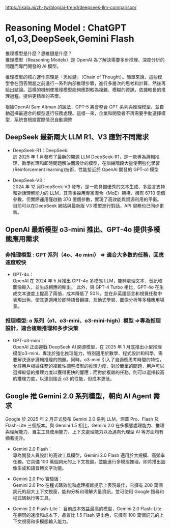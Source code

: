 
https://ikala.ai/zh-tw/blog/ai-trend/deepseek-llm-comparison/  
# Reasoning Model : ChatGPT o1,o3,DeepSeek,Gemini Flash  
推理模型是什麼？思維鏈是什麼？  
推理模型（Reasoning Models）是 OpenAI 為了解決需要多步推理、深度分析的問題而專門開發的 AI 模型。 

推理模型的核心運作原理是「思維鏈」（Chain of Thought）。簡單來說，這些模型會在回答問題之前進行一系列內部推理步驟，進行多層次的思考和計算，然後再給出結論。這樣的機制使推理模型能夠應對較為複雜、模糊的資訊，依據較長的推理過程，提供更精準的答案。  

根據OpenAI Sam Altman 的說法，GPT-5 將會整合 GPT 系列與推理模型，並自動選擇最適合的模型進行任務處理。這樣一來，企業和開發者不再需要手動選擇模型，系統會根據實際情況自動調整   

## DeepSeek 最新兩大 LLM R1、V3 應對不同需求  
- DeepSeek-R1：DeepSeek:   
於 2025 年 1 月發布了最新的開源 LLM DeepSeek-R1，是一款專為邏輯推理、數學推理和即時問題解決而設計的模型，在訓練階段大量使用強化學習(Reinforcement learning)技術，性能接近於 OpenAI 開發的 GPT-o1 模型  

- DeepSeek-V3：   
2024 年 12 月DeepSeek-V3 發布，是一款具備優秀的文本生成、多語言支持和對話理解能力的 LLM，其背後採用專家混合（MoE）架構，擁有 6710 億個參數，但實際運用僅啟動 370 億個參數，實現了高效能與資源利用的平衡。目前可以在DeepSeek 網站與最新版 V3 模型進行對話，API 服務也已同步更新。  

## OpenAI 最新模型 o3-mini 推出、GPT-4o 提供多模態應用需求  
### 非推理模型 : GPT 系列（4o、4o mini） => 適合大多數的任務，回應速度較快
- GPT-4o：  
OpenAI 在 2024 年 5 月推出 GPT-4o 多模態 LLM，能夠處理文本、音訊和圖像輸入，並生成相應的輸出。 此外，與 GPT-4 Turbo 相比，GPT-4o 在生成文本速度上提高了兩倍，成本降低了 50%，並在非英語語言和視覺任務中表現出色，使其更適用於即時語音翻譯、互動式學習、圖像分析等多種應用場景。
### 推理模型: o 系列（o1、o3-mini、o3-mini-high）模型   =>專為推理設計，適合複雜推理和多步決策
- GPT-o3-mini：  
OpenAI 正面迎戰 DeepSeek AI 開源模型，在 2025 年 1 月底推出小型推理模型o3-mini，專注於強化推理能力，特別適用於數學、程式設計和科學，需要解決逐步邏輯推理的問題。同時，o3-mini 引入了自適應思考時間的特性，允許用戶根據任務的複雜性調整模型的推理力度，對於簡單的問題，用戶可以選擇較低的推理力度以獲得更快的響應；而對於複雜的任務，則可以選擇較高的推理力度，以達到接近 o3 的性能，但成本更低。  

## Google 推 Gemini 2.0 系列模型，朝向 AI Agent 需求  
Google 於 2025 年 2 月正式發布 Gemini 2.0 系列 LLM，涵蓋 Pro、Flash 及 Flash-Lite 三個版本。與 Gemini 1.5 相比，Gemini 2.0 在多模態處理能力、推理與理解能力、自主工具使用能力、上下文處理能力以及邁向代理型 AI 等方面均有顯著提升。  

- Gemini 2.0 Flash：  
  專為開發人員設計的高效工具模型，Gemini 2.0 Flash 適用於大規模、高頻率任務，它具備 100 萬個詞元的上下文視窗，並能進行多模態推理，即將推出圖像生成和語音轉文字功能。  

- Gemini 2.0 Pro 實驗版：  
Gemini 2.0 Pro 在程式碼效能和處理複雜提示上表現最佳，它擁有 200 萬個詞元的超大上下文視窗，能夠分析和理解大量資訊，並可使用 Google 搜尋和程式碼執行等工具。  

- Gemini 2.0 Flash-Lite：
  目前成本效益最高的模型，Gemini 2.0 Flash-Lite在相同的速度和成本下，品質比 1.5 Flash 更出色，它擁有 100 萬個詞元的上下文視窗和多模態輸入能力。
  
